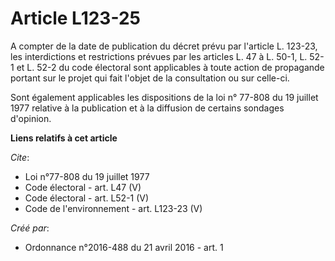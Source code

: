 # Article L123-25

A compter de la date de publication du décret prévu par l'article L. 123-23, les interdictions et restrictions prévues par
les articles L. 47 à L. 50-1, L. 52-1 et L. 52-2 du code électoral sont applicables à toute action de propagande portant sur
le projet qui fait l'objet de la consultation ou sur celle-ci. 

Sont également applicables les dispositions de la loi n° 77-808 du 19 juillet 1977 relative à la publication et à la
diffusion de certains sondages d'opinion.

**Liens relatifs à cet article**

_Cite_:

  - Loi n°77-808 du 19 juillet 1977
  - Code électoral - art. L47 (V)
  - Code électoral - art. L52-1 (V)
  - Code de l'environnement - art. L123-23 (V)

_Créé par_:

  - Ordonnance n°2016-488 du 21 avril 2016 - art. 1
